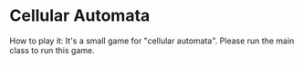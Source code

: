 # Cellular Automata
How to play it: 
It's a small game for "cellular automata". 
Please run the main class to run this game.

